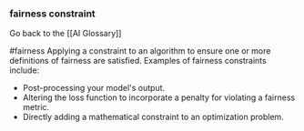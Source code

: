 ### fairness constraint

Go back to the [[AI Glossary]]

#fairness
Applying a constraint to an algorithm to ensure one or more definitions of fairness are satisfied. Examples of fairness constraints include:

- Post-processing your model's output.
- Altering the loss function to incorporate a penalty for violating a fairness metric.
- Directly adding a mathematical constraint to an optimization problem.

